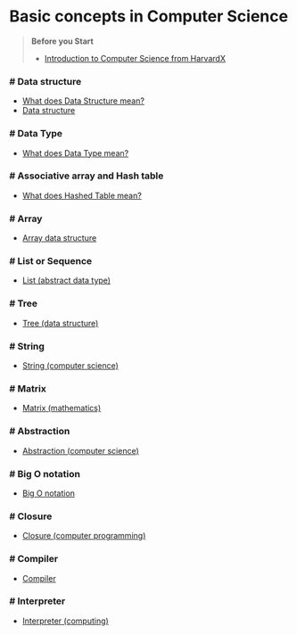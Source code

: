 # Basic concepts in Computer Science

> **Before you Start**
> + [Introduction to Computer Science from HarvardX](https://www.edx.org/course/harvardx/harvardx-cs50x-introduction-computer-1022#.U06YNOZdXlQ)


### # Data structure
  + [What does Data Structure mean?](http://www.techopedia.com/definition/1149/data-structure)
  + [Data structure](http://en.wikipedia.org/wiki/Data_structure)

### # Data Type
  + [What does Data Type mean?](http://www.techopedia.com/definition/3349/data-type)

### # Associative array and Hash table
  + [What does Hashed Table mean?](http://www.techopedia.com/definition/28725/hashed-table-sap)

### # Array
  + [Array data structure](http://en.wikipedia.org/wiki/Array_data_structure)

### # List or Sequence
  + [List (abstract data type)](http://en.wikipedia.org/wiki/List_(computing))

### # Tree
  + [Tree (data structure)](http://en.wikipedia.org/wiki/Tree_(data_structure)) 

### # String
  + [String (computer science)](http://en.wikipedia.org/wiki/String_(computer_science))

### # Matrix
  + [Matrix (mathematics)](http://en.wikipedia.org/wiki/Matrix_(computer_science))

### # Abstraction
  + [Abstraction (computer science)](http://en.wikipedia.org/wiki/Abstraction_(computer_science))

### # Big O notation
  + [Big O notation](http://en.wikipedia.org/wiki/Big_O_notation)

### # Closure
  + [Closure (computer programming)](http://en.wikipedia.org/wiki/Closure_(computer_science))

### # Compiler
  + [Compiler](http://en.wikipedia.org/wiki/Compiler)

### # Interpreter
  + [Interpreter (computing)](http://en.wikipedia.org/wiki/Interpreter_(computing))
